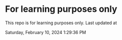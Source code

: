 # For learning purposes only
This repo is for learning purposes only.
Last updated at

Saturday, February 10, 2024 1:29:36 PM

